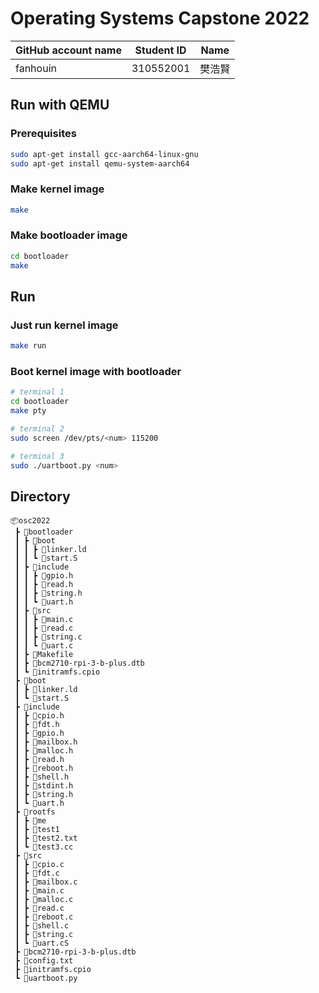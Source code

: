 # Operating Systems Capstone 2022

|GitHub account name|Student ID|Name|
|---|---|---|
|fanhouin|310552001|樊浩賢|

## Run with QEMU
### Prerequisites
```bash
sudo apt-get install gcc-aarch64-linux-gnu
sudo apt-get install qemu-system-aarch64
```
### Make kernel image
```bash
make
```

### Make bootloader image
```bash
cd bootloader
make
```

## Run
###  Just run kernel image
```bash
make run
```
### Boot kernel image with bootloader
```bash
# terminal 1
cd bootloader
make pty

# terminal 2
sudo screen /dev/pts/<num> 115200

# terminal 3 
sudo ./uartboot.py <num>
```
## Directory
```
📦osc2022
 ┣ 📂bootloader
 ┃ ┣ 📂boot
 ┃ ┃ ┣ 📜linker.ld
 ┃ ┃ ┗ 📜start.S
 ┃ ┣ 📂include
 ┃ ┃ ┣ 📜gpio.h
 ┃ ┃ ┣ 📜read.h
 ┃ ┃ ┣ 📜string.h
 ┃ ┃ ┗ 📜uart.h
 ┃ ┣ 📂src
 ┃ ┃ ┣ 📜main.c
 ┃ ┃ ┣ 📜read.c
 ┃ ┃ ┣ 📜string.c
 ┃ ┃ ┗ 📜uart.c
 ┃ ┣ 📜Makefile
 ┃ ┣ 📜bcm2710-rpi-3-b-plus.dtb
 ┃ ┗ 📜initramfs.cpio
 ┣ 📂boot
 ┃ ┣ 📜linker.ld
 ┃ ┗ 📜start.S
 ┣ 📂include
 ┃ ┣ 📜cpio.h
 ┃ ┣ 📜fdt.h
 ┃ ┣ 📜gpio.h
 ┃ ┣ 📜mailbox.h
 ┃ ┣ 📜malloc.h
 ┃ ┣ 📜read.h
 ┃ ┣ 📜reboot.h
 ┃ ┣ 📜shell.h
 ┃ ┣ 📜stdint.h
 ┃ ┣ 📜string.h
 ┃ ┗ 📜uart.h
 ┣ 📂rootfs
 ┃ ┣ 📜me
 ┃ ┣ 📜test1
 ┃ ┣ 📜test2.txt
 ┃ ┗ 📜test3.cc
 ┣ 📂src
 ┃ ┣ 📜cpio.c
 ┃ ┣ 📜fdt.c
 ┃ ┣ 📜mailbox.c
 ┃ ┣ 📜main.c
 ┃ ┣ 📜malloc.c
 ┃ ┣ 📜read.c
 ┃ ┣ 📜reboot.c
 ┃ ┣ 📜shell.c
 ┃ ┣ 📜string.c
 ┃ ┗ 📜uart.cS
 ┣ 📜bcm2710-rpi-3-b-plus.dtb
 ┣ 📜config.txt
 ┣ 📜initramfs.cpio
 ┗ 📜uartboot.py
```